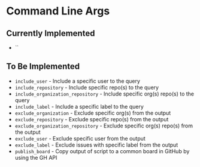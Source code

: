 # Command Line Args

## Currently Implemented

- ``

## To Be Implemented

- `include_user` - Include a specific user to the query
- `include_repository` - Include specific repo(s) to the query
- `include_organization_repository` - Include specific org(s) repo(s) to the query
- `include_label` - Include a specific label to the query
- `exclude_organization` - Exclude specific org(s) from the output
- `exclude_repository` - Exclude specific repo(s) from the output
- `exclude_organization_repository` - Exclude specific org(s) repo(s) from the output
- `exclude_user` - Exclude specific user from the output
- `exclude_label` - Exclude issues with specific label from the output
- `publish_board` - Copy output of script to a common board in GitHub by using the GH API
